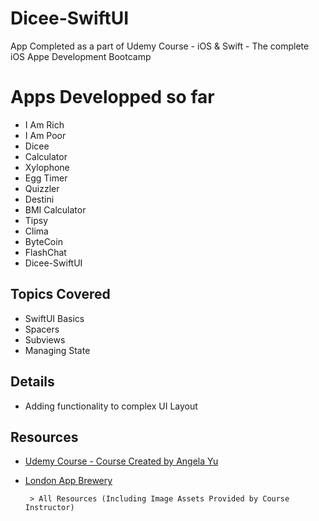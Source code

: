 # Dicee-SwiftUI
App Completed as a part of Udemy Course - iOS &amp; Swift - The complete iOS Appe Development Bootcamp

# Apps Developped so far
 - I Am Rich 
 - I Am Poor
 - Dicee
 - Calculator
 - Xylophone
 - Egg Timer
 - Quizzler
 - Destini
 - BMI Calculator
 - Tipsy
 - Clima
 - ByteCoin
 - FlashChat
 - Dicee-SwiftUI

## Topics Covered
 - SwiftUI Basics 
 - Spacers
 - Subviews
 - Managing State

## Details
 - Adding functionality to complex UI Layout

## Resources
- [Udemy Course - Course Created by Angela Yu](https://www.udemy.com/course/ios-13-app-development-bootcamp/)
- [London App Brewery](https://www.londonappbrewery.com)

       > All Resources (Including Image Assets Provided by Course Instructor) 
